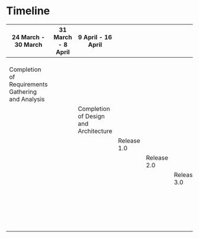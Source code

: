 # Timeline

| 24 March - 30 March | 31 March - 8 April | 9 April - 16 April |  |  |  |  |  |  |
| ---| ---| ---| ---| ---| ---| ---| ---| --- |
| <br>Completion of Requirements Gathering and Analysis |  |  |  |  |  |  |  |
|  |  | Completion of Design and Architecture |  |  |  |  |  |  |
|  |  |  | Release 1.0 |  |  |  |  |  |
|  |  |  |  | Release 2.0 |  |  |  |  |
|  |  |  |  |  | Release 3.0 |  |  |  |
|  |  |  |  |  |  | Release 4.0 |  |  |
|  |  |  |  |  |  |  | Release 5.0 |  |
|  |  |  |  |  |  |  |  | Review |
